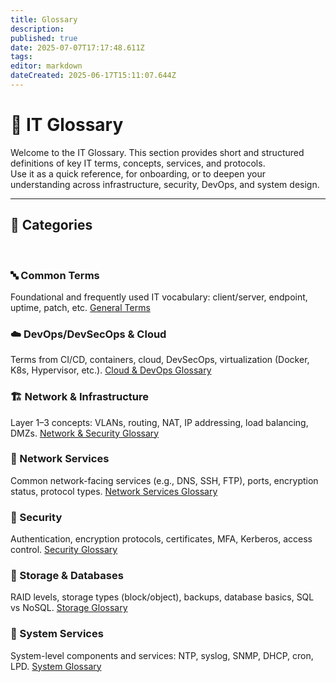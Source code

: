 ```yaml
---
title: Glossary
description: 
published: true
date: 2025-07-07T17:17:48.611Z
tags: 
editor: markdown
dateCreated: 2025-06-17T15:11:07.644Z
---
```


# 🧠 IT Glossary

Welcome to the IT Glossary. This section provides short and structured definitions of key IT terms, concepts, services, and protocols. <br>
Use it as a quick reference, for onboarding, or to deepen your understanding across infrastructure, security, DevOps, and system design.

---

## 📁 Categories
<br>

### 🔤 Common Terms
Foundational and frequently used IT vocabulary: client/server, endpoint, uptime, patch, etc.
<a class="glossary-link" href="/glossary/general">General Terms</a>
<br>

### ☁️ DevOps/DevSecOps & Cloud
Terms from CI/CD, containers, cloud, DevSecOps, virtualization (Docker, K8s, Hypervisor, etc.). 
<a class="glossary-link" href="/glossary/devops_devsecops_cloud_virtualization">Cloud & DevOps Glossary</a>
<br>

### 🏗️ Network & Infrastructure
Layer 1–3 concepts: VLANs, routing, NAT, IP addressing, load balancing, DMZs.
<a class="glossary-link" href="/glossary/network_infrastructure">Network & Security Glossary</a>
<br>

### 📡 Network Services
Common network-facing services (e.g., DNS, SSH, FTP), ports, encryption status, protocol types.
<a class="glossary-link" href="/glossary/network_services">Network Services Glossary</a>
<br>

### 🔐 Security
Authentication, encryption protocols, certificates, MFA, Kerberos, access control.
<a class="glossary-link" href="/glossary/security">Security Glossary</a>
<br>

### 💾 Storage & Databases
RAID levels, storage types (block/object), backups, database basics, SQL vs NoSQL.
<a class="glossary-link" href="/glossary/storage_database">Storage Glossary</a>
<br>

### 🧰 System Services
System-level components and services: NTP, syslog, SNMP, DHCP, cron, LPD.
<a class="glossary-link" href="/glossary/system_services">System Glossary</a>
<br>
